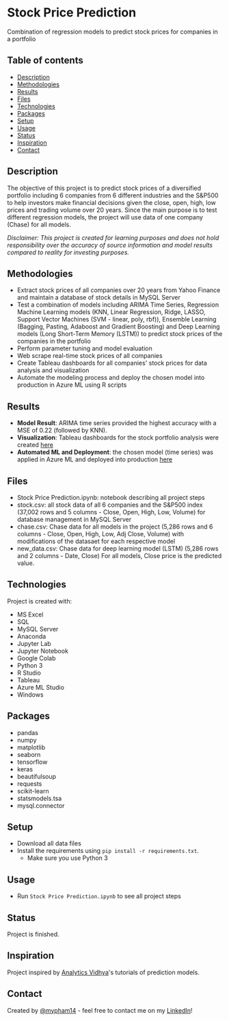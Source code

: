 # Stock Price Prediction
Combination of regression models to predict stock prices for companies in a portfolio

## Table of contents
* [Description](#description)
* [Methodologies](#methodologies)
* [Results](#results)
* [Files](#files)
* [Technologies](#technologies)
* [Packages](#packages)
* [Setup](#setup)
* [Usage](#usage)
* [Status](#status)
* [Inspiration](#inspiration)
* [Contact](#contact)

## Description
The objective of this project is to predict stock prices of a diversified portfolio including 6 companies from 6 different industries and the S&P500 to help investors make financial decisions given the close, open, high, low prices and trading volume over 20 years. Since the main purpose is to test different regression models, the project will use data of one company (Chase) for all models.

*Disclaimer: This project is created for learning purposes and does not hold responsibility over the accuracy of source information and model results compared to reality for investing purposes.*

## Methodologies
* Extract stock prices of all companies over 20 years from Yahoo Finance and maintain a database of stock details in MySQL Server
* Test a combination of models including ARIMA Time Series, Regression Machine Learning models (KNN, Linear Regression, Ridge, LASSO, Support Vector Machines (SVM - linear, poly, rbf)), Ensemble Learning (Bagging, Pasting, Adaboost and Gradient Boosting) and Deep Learning models (Long Short-Term Memory (LSTM)) to predict stock prices of the companies in the portfolio
* Perform parameter tuning and model evaluation
* Web scrape real-time stock prices of all companies
* Create Tableau dashboards for all companies' stock prices for data analysis and visualization 
* Automate the modeling process and deploy the chosen model into production in Azure ML using R scripts

## Results
* **Model Result**: ARIMA time series provided the highest accuracy with a MSE of 0.22 (followed by KNN).
* **Visualization**: Tableau dashboards for the stock portfolio analysis were created [here](https://tabsoft.co/2DxdiBV)
* **Automated ML and Deployment**: the chosen model (time series) was applied in Azure ML and deployed into production [here](https://bit.ly/3ksg24c)

## Files
* Stock Price Prediction.ipynb: notebook describing all project steps 
* stock.csv: all stock data of all 6 companies and the S&P500 index (37,002 rows and 5 columns - Close, Open, High, Low, Volume) for database management in MySQL Server
* chase.csv: Chase data for all models in the project (5,286 rows and 6 columns - Close, Open, High, Low, Adj Close, Volume) with modifications of the datasaet for each respective model 
* new_data.csv: Chase data for deep learning model (LSTM) (5,286 rows and 2 columns - Date, Close)
For all models, Close price is the predicted value.

## Technologies
Project is created with:
* MS Excel
* SQL
* MySQL Server
* Anaconda
* Jupyter Lab
* Jupyter Notebook
* Google Colab
* Python 3
* R Studio
* Tableau
* Azure ML Studio
* Windows

## Packages
* pandas
* numpy
* matplotlib
* seaborn
* tensorflow
* keras
* beautifulsoup
* requests
* scikit-learn
* statsmodels.tsa
* mysql.connector

## Setup
* Download all data files
* Install the requirements using `pip install -r requirements.txt`.
  - Make sure you use Python 3

## Usage
* Run `Stock Price Prediction.ipynb` to see all project steps

## Status
Project is finished.

## Inspiration
Project inspired by [Analytics Vidhya](analyticsvidhya.com/)'s tutorials of prediction models.

## Contact
Created by [@mypham14](https://github.com/mypham14/) - feel free to contact me on my [LinkedIn](https://www.linkedin.com/in/mytrapham)!
